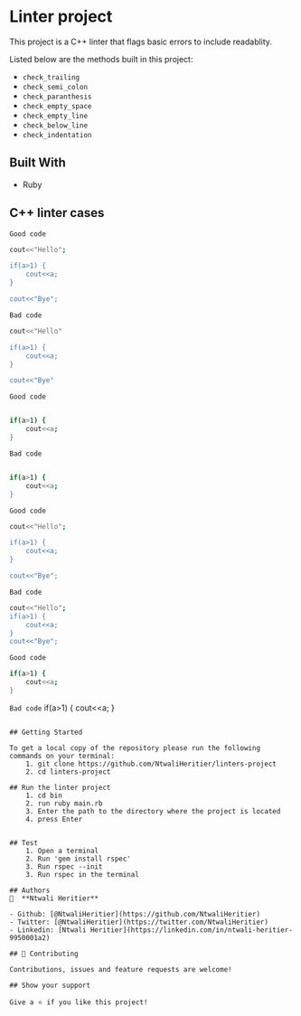 # Linter project

This project is a C++ linter that flags basic errors to include readablity.

Listed below are the methods built in this project:

-   `check_trailing` 
-   `check_semi_colon`
-   `check_paranthesis`
-   `check_empty_space` 
-   `check_empty_line`
-   `check_below_line`
-   `check_indentation` 


## Built With
-   Ruby

## C++ linter cases

`Good code`

```bash
cout<<"Hello";

if(a>1) {
    cout<<a;
}

cout<<"Bye";

```

`Bad code`

```bash
cout<<"Hello"

if(a>1) {
    cout<<a;
}

cout<<"Bye"

```

`Good code`

```bash

if(a>1) {
    cout<<a;
}

```

`Bad code`

```bash

if(a>1) {
    cout<<a;
}

```

`Good code`

```bash
cout<<"Hello";

if(a>1) {
    cout<<a;
}

cout<<"Bye";
```

`Bad code`

```bash
cout<<"Hello";
if(a>1) {
    cout<<a;
}
cout<<"Bye";
```

`Good code`
```bash
if(a>1) {
    cout<<a;
}
```
`Bad code`
if(a>1) {
cout<<a;
}
```

## Getting Started

To get a local copy of the repository please run the following commands on your terminal:
    1. git clone https://github.com/NtwaliHeritier/linters-project
    2. cd linters-project

## Run the linter project
    1. cd bin
    2. run ruby main.rb
    3. Enter the path to the directory where the project is located
    4. press Enter


## Test
    1. Open a terminal
    2. Run 'gem install rspec'
    3. Run rspec --init
    3. Run rspec in the terminal

## Authors
👤  **Ntwali Heritier**

- Github: [@NtwaliHeritier](https://github.com/NtwaliHeritier)
- Twitter: [@NtwaliHeritier](https://twitter.com/NtwaliHeritier)
- Linkedin: [Ntwali Heritier](https://linkedin.com/in/ntwali-heritier-9950001a2)

## 🤝 Contributing

Contributions, issues and feature requests are welcome!

## Show your support

Give a ⭐️ if you like this project!
